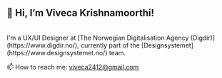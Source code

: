 ## 👋 Hi, I’m Viveca Krishnamoorthi!  
</br>
I'm a UX/UI Designer at [The Norwegian Digitalisation Agency (Digdir)](https://www.digdir.no/), currently part of the [Designsystemet](https://www.designsystemet.no/) team.  

📫 How to reach me: [viveca2412@gmail.com](mailto:viveca2412@gmail.com)


<!---
Viveca24/Viveca24 is a ✨ special ✨ repository because its `README.md` (this file) appears on your GitHub profile.
You can click the Preview link to take a look at your changes.
--->
